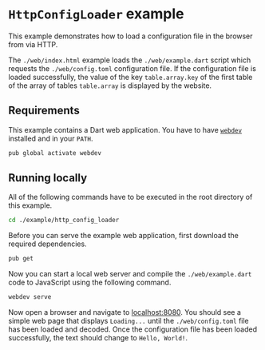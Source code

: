# `HttpConfigLoader` example

This example demonstrates how to load a configuration file in the browser from via HTTP.

The `./web/index.html` example loads the `./web/example.dart` script which requests the `./web/config.toml` configuration file.
If the configuration file is loaded successfully, the value of the key `table.array.key` of the first table of the array of tables `table.array` is displayed by the website.

## Requirements

This example contains a Dart web application.
You have to have [`webdev`][dart/webdev] installed and in your `PATH`.

```bash
pub global activate webdev
```

## Running locally

All of the following commands have to be executed in the root directory of this example.

```bash
cd ./example/http_config_loader
```

Before you can serve the example web application, first download the required dependencies.

```bash
pub get
```

Now you can start a local web server and compile the `./web/example.dart` code to JavaScript using the following command.

```bash
webdev serve
```

Now open a browser and navigate to <localhost:8080>.
You should see a simple web page that displays `Loading...` until the `./web/config.toml` file has been loaded and decoded.
Once the configuration file has been loaded successfully, the text should change to `Hello, World!`.

[dart/webdev]:
  https://dart.dev/tools/webdev
  "webdev | Dart"
